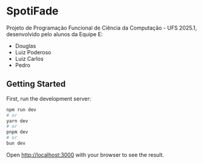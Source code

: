 # SpotiFade

Projeto de Programação Funcional de Ciência da Computação - UFS 2025.1, desenvolvido pelo alunos da Equipe E:

- Douglas
- Luiz Poderoso
- Luiz Carlos
- Pedro

## Getting Started

First, run the development server:

```bash
npm run dev
# or
yarn dev
# or
pnpm dev
# or
bun dev
```

Open [http://localhost:3000](http://localhost:3000) with your browser to see the result.
